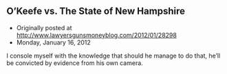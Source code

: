## O’Keefe vs. The State of New Hampshire

 * Originally posted at http://www.lawyersgunsmoneyblog.com/2012/01/28298
 * Monday, January 16, 2012

I console myself with the knowledge that should he manage to do that, he’ll be convicted by evidence from his own camera.